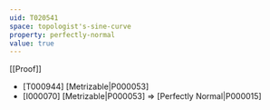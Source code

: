 ```yaml
---
uid: T020541
space: topologist's-sine-curve
property: perfectly-normal
value: true
---
```

[[Proof]]

* [T000944] [Metrizable|P000053]
* [I000070] [Metrizable|P000053] => [Perfectly Normal|P000015]


